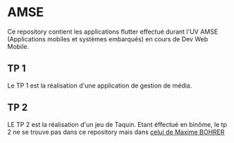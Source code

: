 # AMSE
Ce repository contient les applications flutter effectué durant l'UV AMSE (Applications mobiles et systèmes embarqués) en cours de Dev Web Mobile.

## TP 1
Le TP 1 est la réalisation d'une application de gestion de média.

## TP 2
LE TP 2 est la réalisation d'un jeu de Taquin.
Etant éffectué en binôme, le tp 2 ne se trouve pas dans ce repository mais dans [celui de Maxime BOHRER](https://github.com/maximebohrer/amse)